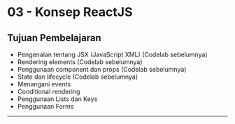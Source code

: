 # 03 - Konsep ReactJS

## Tujuan Pembelajaran
-   Pengenalan tentang JSX (JavaScript XML) (Codelab sebelumnya)
-   Rendering elements (Codelab sebelumnya)
-   Penggunaan component dan props (Codelab sebelumnya)
-   State dan lifecycle (Codelab sebelumnya)
-   Menangani events
-   Conditional rendering
-   Penggunaan Lists dan Keys
-   Penggunaan Forms



***
